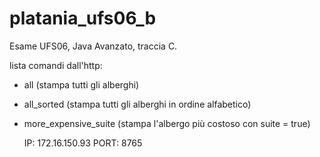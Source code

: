 # platania_ufs06_b
Esame UFS06, Java Avanzato, traccia C.

lista comandi dall'http:
- all (stampa tutti gli alberghi)
- all_sorted (stampa tutti gli alberghi in ordine alfabetico)
- more_expensive_suite (stampa l'albergo più costoso con suite = true)

  IP: 172.16.150.93
  PORT: 8765
